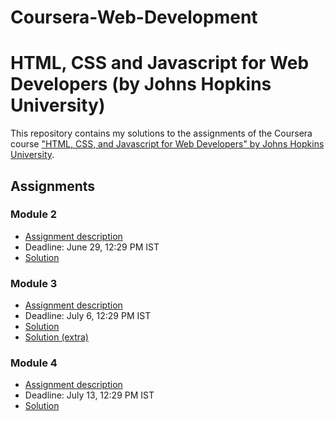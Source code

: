 # Coursera-Web-Development

# HTML, CSS and Javascript for Web Developers (by Johns Hopkins University)

This repository contains my solutions to the assignments of the Coursera course
["HTML, CSS, and Javascript for Web Developers" by Johns Hopkins University](https://www.coursera.org/learn/html-css-javascript-for-web-developers).

## Assignments

### Module 2
* [Assignment description](https://github.com/jhu-ep-coursera/fullstack-course4/blob/master/assignments/assignment2/Assignment-2.md)
* Deadline: June 29, 12:29 PM IST
* [Solution](https://whis20.github.io/Coursera-Web-Development/Module-2/)

### Module 3
* [Assignment description](https://github.com/jhu-ep-coursera/fullstack-course4/blob/master/assignments/assignment3/Assignment-3.md)
* Deadline: July 6, 12:29 PM IST
* [Solution](https://whis20.github.io/Coursera-Web-Development/Module-3/)
* [Solution (extra)](https://whis20.github.io/Coursera-Web-Development/Module-3/index-extra.html)

### Module 4
* [Assignment description](https://github.com/goggle/Coursera_HTML-CSS-Javascript-for-Web-Developers/blob/master/descriptions/assignment4/Assignment-4.md)
* Deadline: July 13, 12:29 PM IST
* [Solution](https://whis20.github.io/Coursera-Web-Development/Module-4/)
